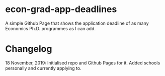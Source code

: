 # econ-grad-app-deadlines

A simple Github Page that shows the application deadline of as many Economics Ph.D. programmes as I can add.

# Changelog

18 November, 2019: Initialised repo and Github Pages for it. Added schools personally and currently applying to.

